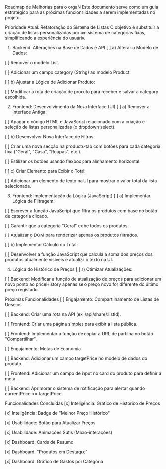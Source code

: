 Roadmap de Melhorias para o orgaN
Este documento serve como um guia estratégico para as próximas funcionalidades a serem implementadas no projeto.

Prioridade Atual: Refatoração do Sistema de Listas
O objetivo é substituir a criação de listas personalizadas por um sistema de categorias fixas, simplificando a experiência do usuário.

1. Backend: Alterações na Base de Dados e API
[ ] a) Alterar o Modelo de Dados:

[ ] Remover o modelo List.

[ ] Adicionar um campo category (String) ao modelo Product.

[ ] b) Ajustar a Lógica de Adicionar Produto:

[ ] Modificar a rota de criação de produto para receber e salvar a category escolhida.

2. Frontend: Desenvolvimento da Nova Interface (UI)
[ ] a) Remover a Interface Antiga:

[ ] Apagar o código HTML e JavaScript relacionado com a criação e seleção de listas personalizadas (o dropdown select).

[ ] b) Desenvolver Nova Interface de Filtros:

[ ] Criar uma nova secção na products-tab com botões para cada categoria fixa ("Geral", "Casa", "Roupas", etc.).

[ ] Estilizar os botões usando flexbox para alinhamento horizontal.

[ ] c) Criar Elemento para Exibir o Total:

[ ] Adicionar um elemento de texto na UI para mostrar o valor total da lista selecionada.

3. Frontend: Implementação da Lógica (JavaScript)
[ ] a) Implementar Lógica de Filtragem:

[ ] Escrever a função JavaScript que filtra os produtos com base no botão de categoria clicado.

[ ] Garantir que a categoria "Geral" exibe todos os produtos.

[ ] Atualizar o DOM para renderizar apenas os produtos filtrados.

[ ] b) Implementar Cálculo do Total:

[ ] Desenvolver a função JavaScript que calcula a soma dos preços dos produtos atualmente visíveis e atualiza o texto na UI.

4. Lógica do Histórico de Preços
[ ] a) Otimizar Atualizações:

[ ] Backend: Modificar a função de atualização de preços para adicionar um novo ponto ao priceHistory apenas se o preço novo for diferente do último preço registado.

Próximas Funcionalidades
[ ] Engajamento: Compartilhamento de Listas de Desejos

[ ] Backend: Criar uma rota na API (ex: /api/share/:listId).

[ ] Frontend: Criar uma página simples para exibir a lista pública.

[ ] Frontend: Implementar a função de copiar a URL de partilha no botão "Compartilhar".

[ ] Engajamento: Metas de Economia

[ ] Backend: Adicionar um campo targetPrice no modelo de dados do produto.

[ ] Frontend: Adicionar um campo de input no card do produto para definir a meta.

[ ] Backend: Aprimorar o sistema de notificação para alertar quando currentPrice <= targetPrice.

Funcionalidades Concluídas
[x] Inteligência: Gráfico de Histórico de Preços

[x] Inteligência: Badge de "Melhor Preço Histórico"

[x] Usabilidade: Botão para Atualizar Preços

[x] Usabilidade: Animações Sutis (Micro-interações)

[x] Dashboard: Cards de Resumo

[x] Dashboard: "Produtos em Destaque"

[x] Dashboard: Gráfico de Gastos por Categoria
